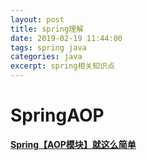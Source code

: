 ```yaml
---
layout: post
title: spring理解
date: 2019-02-19 11:44:00
tags: spring java
categories: java
excerpt: spring相关知识点
---
```


# SpringAOP

[**Spring【AOP模块】就这么简单**](https://mp.weixin.qq.com/s?__biz=MzI4Njg5MDA5NA==&amp;mid=2247483954&amp;idx=1&amp;sn=b34e385ed716edf6f58998ec329f9867&amp;chksm=ebd74333dca0ca257a77c02ab458300ef982adff3cf37eb6d8d2f985f11df5cc07ef17f659d4#rd)



